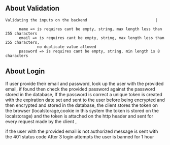   ## About Validation
  
    Validating the inputs on the backend                              |
       
          name => is requires cant be empty, string, max length less than 255 characters    
          email => is requires cant be empty, string, max length less than 255 characters,  
                  no duplicate value allowed                                                
          password => is requires cant be empty, string, min length is 8 characters  
  
  ## About Login
  
  If user provide their email and password, look up the user with the provided
  email, if found then check the provided password against the password stored in the database,
  If the password is correct a unique token is created with the expiration date set
  and sent to the user before being encrypted and then encrypted and stored in the database, 
  the client stores the token on the browser (localstorage,cookie in this system the token is stored on the localstorage) and the token is attached on the http header and sent for every request made by the client ,
  
  if the user with the provided email is not authorized message is sent with the 401 status code
  After 3 login attempts the user is banned for 1 hour
  
  
